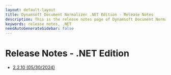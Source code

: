 ```yaml
---
layout: default-layout
title: Dynamsoft Document Normalizer .NET Edition - Release Notes
description: This is the release notes page of Dynamsoft Document Normalizer SDK .NET Edition.
keywords: release notes, .NET
needAutoGenerateSidebar: false
---
```


# Release Notes - .NET Edition

- [2.2.10 (05/30/2024)](dotnet-2.md#2210-05302024)
